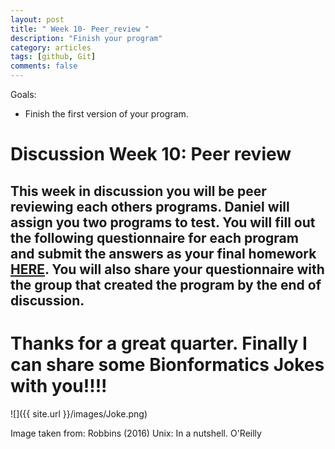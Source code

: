 ```yaml
---
layout: post
title: " Week 10- Peer_review "
description: "Finish your program"
category: articles
tags: [github, Git]
comments: false
---
```


Goals:
- Finish the first version of your program.  

# Discussion Week 10: Peer review

This week in discussion you will be peer reviewing each others programs.
Daniel will assign you two programs to test. You will fill out the following
questionnaire for each program and submit the answers as your final homework 
[HERE](https://classroom.github.com/a/t18FlN_Y). You will
also share your questionnaire with the group that created the program __by the end of discussion__.
---

# Thanks for a great quarter. Finally I can share some Bionformatics Jokes with you!!!!  

![]({{ site.url }}/images/Joke.png)  

Image taken from: Robbins (2016) Unix: In a nutshell. O'Reilly  
